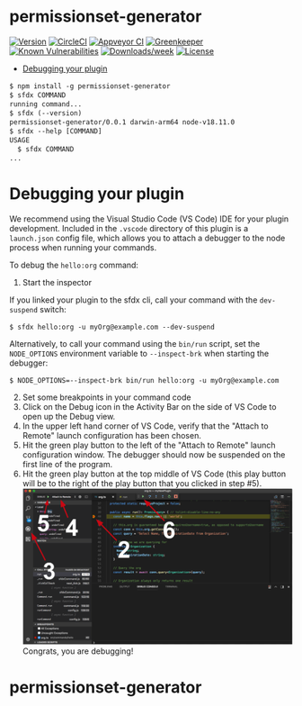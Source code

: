permissionset-generator
=======================



[![Version](https://img.shields.io/npm/v/permissionset-generator.svg)](https://npmjs.org/package/permissionset-generator)
[![CircleCI](https://circleci.com/gh/workspace/permissionset-generator/tree/master.svg?style=shield)](https://circleci.com/gh/workspace/permissionset-generator/tree/master)
[![Appveyor CI](https://ci.appveyor.com/api/projects/status/github/workspace/permissionset-generator?branch=master&svg=true)](https://ci.appveyor.com/project/heroku/permissionset-generator/branch/master)
[![Greenkeeper](https://badges.greenkeeper.io/workspace/permissionset-generator.svg)](https://greenkeeper.io/)
[![Known Vulnerabilities](https://snyk.io/test/github/workspace/permissionset-generator/badge.svg)](https://snyk.io/test/github/workspace/permissionset-generator)
[![Downloads/week](https://img.shields.io/npm/dw/permissionset-generator.svg)](https://npmjs.org/package/permissionset-generator)
[![License](https://img.shields.io/npm/l/permissionset-generator.svg)](https://github.com/workspace/permissionset-generator/blob/master/package.json)

<!-- toc -->
* [Debugging your plugin](#debugging-your-plugin)
<!-- tocstop -->
<!-- install -->
<!-- usage -->
```sh-session
$ npm install -g permissionset-generator
$ sfdx COMMAND
running command...
$ sfdx (--version)
permissionset-generator/0.0.1 darwin-arm64 node-v18.11.0
$ sfdx --help [COMMAND]
USAGE
  $ sfdx COMMAND
...
```
<!-- usagestop -->
<!-- commands -->

<!-- commandsstop -->
<!-- debugging-your-plugin -->
# Debugging your plugin
We recommend using the Visual Studio Code (VS Code) IDE for your plugin development. Included in the `.vscode` directory of this plugin is a `launch.json` config file, which allows you to attach a debugger to the node process when running your commands.

To debug the `hello:org` command: 
1. Start the inspector
  
If you linked your plugin to the sfdx cli, call your command with the `dev-suspend` switch: 
```sh-session
$ sfdx hello:org -u myOrg@example.com --dev-suspend
```
  
Alternatively, to call your command using the `bin/run` script, set the `NODE_OPTIONS` environment variable to `--inspect-brk` when starting the debugger:
```sh-session
$ NODE_OPTIONS=--inspect-brk bin/run hello:org -u myOrg@example.com
```

2. Set some breakpoints in your command code
3. Click on the Debug icon in the Activity Bar on the side of VS Code to open up the Debug view.
4. In the upper left hand corner of VS Code, verify that the "Attach to Remote" launch configuration has been chosen.
5. Hit the green play button to the left of the "Attach to Remote" launch configuration window. The debugger should now be suspended on the first line of the program. 
6. Hit the green play button at the top middle of VS Code (this play button will be to the right of the play button that you clicked in step #5).
<br><img src=".images/vscodeScreenshot.png" width="480" height="278"><br>
Congrats, you are debugging!
# permissionset-generator
